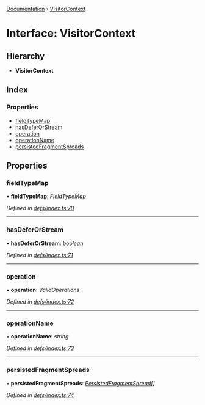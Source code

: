 [Documentation](../README.md) › [VisitorContext](visitorcontext.md)

# Interface: VisitorContext

## Hierarchy

* **VisitorContext**

## Index

### Properties

* [fieldTypeMap](visitorcontext.md#fieldtypemap)
* [hasDeferOrStream](visitorcontext.md#hasdeferorstream)
* [operation](visitorcontext.md#operation)
* [operationName](visitorcontext.md#operationname)
* [persistedFragmentSpreads](visitorcontext.md#persistedfragmentspreads)

## Properties

###  fieldTypeMap

• **fieldTypeMap**: *FieldTypeMap*

*Defined in [defs/index.ts:70](https://github.com/badbatch/graphql-box/blob/0f66f3fd/packages/request-parser/src/defs/index.ts#L70)*

___

###  hasDeferOrStream

• **hasDeferOrStream**: *boolean*

*Defined in [defs/index.ts:71](https://github.com/badbatch/graphql-box/blob/0f66f3fd/packages/request-parser/src/defs/index.ts#L71)*

___

###  operation

• **operation**: *ValidOperations*

*Defined in [defs/index.ts:72](https://github.com/badbatch/graphql-box/blob/0f66f3fd/packages/request-parser/src/defs/index.ts#L72)*

___

###  operationName

• **operationName**: *string*

*Defined in [defs/index.ts:73](https://github.com/badbatch/graphql-box/blob/0f66f3fd/packages/request-parser/src/defs/index.ts#L73)*

___

###  persistedFragmentSpreads

• **persistedFragmentSpreads**: *[PersistedFragmentSpread](../README.md#persistedfragmentspread)[]*

*Defined in [defs/index.ts:74](https://github.com/badbatch/graphql-box/blob/0f66f3fd/packages/request-parser/src/defs/index.ts#L74)*
